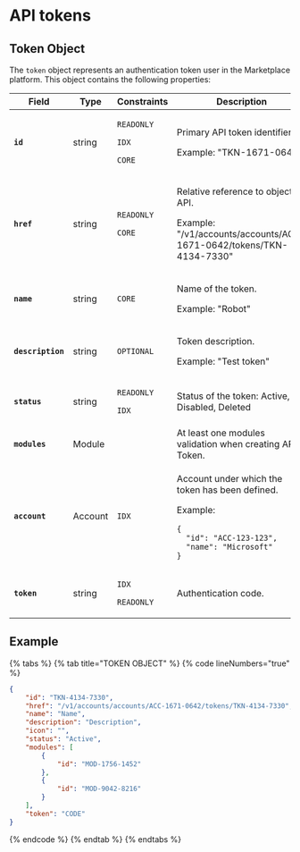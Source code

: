 # API tokens

## Token Object

The `token` object represents an authentication token user in the Marketplace platform. This object contains the following properties:

<table data-full-width="false"><thead><tr><th>Field</th><th>Type</th><th>Constraints</th><th>Description</th></tr></thead><tbody><tr><td><strong><code>id</code></strong></td><td>string</td><td><p><code>READONLY</code> </p><p><code>IDX</code></p><p><code>CORE</code></p></td><td><p>Primary API token identifier. </p><p></p><p>Example: "TKN-1671-0642"</p></td></tr><tr><td><strong><code>href</code></strong></td><td>string</td><td><p><code>READONLY</code> </p><p><code>CORE</code></p></td><td><p>Relative reference to object on API. </p><p></p><p>Example:  "/v1/accounts/accounts/ACC-1671-0642/tokens/TKN-4134-7330"</p></td></tr><tr><td><strong><code>name</code></strong></td><td>string</td><td><code>CORE</code></td><td><p>Name of the token. </p><p></p><p>Example: "Robot"</p></td></tr><tr><td><strong><code>description</code></strong></td><td>string</td><td><code>OPTIONAL</code></td><td><p>Token description.  </p><p></p><p>Example: "Test token"</p></td></tr><tr><td><strong><code>status</code></strong></td><td>string</td><td><p><code>READONLY</code> </p><p><code>IDX</code></p></td><td>Status of the token: Active,  Disabled, Deleted</td></tr><tr><td><strong><code>modules</code></strong></td><td>Module</td><td></td><td>At least one modules validation when creating API Token.</td></tr><tr><td><strong><code>account</code></strong></td><td>Account</td><td><code>IDX</code> </td><td><p>Account under which the token has been defined. </p><p></p><p>Example:</p><pre class="language-json" data-overflow="wrap" data-line-numbers><code class="lang-json">{
  "id": "ACC-123-123",
  "name": "Microsoft"
}
</code></pre></td></tr><tr><td><strong><code>token</code></strong></td><td>string</td><td><p><code>IDX</code> </p><p><code>READONLY</code> </p></td><td>Authentication code.</td></tr></tbody></table>

## Example

{% tabs %}
{% tab title="TOKEN OBJECT" %}
{% code lineNumbers="true" %}
```json
{
    "id": "TKN-4134-7330",
    "href": "/v1/accounts/accounts/ACC-1671-0642/tokens/TKN-4134-7330",
    "name": "Name",
    "description": "Description",
    "icon": "",
    "status": "Active",
    "modules": [
        {
            "id": "MOD-1756-1452"
        },
        {
            "id": "MOD-9042-8216"
        }
    ],
    "token": "CODE"
}
```
{% endcode %}
{% endtab %}
{% endtabs %}
